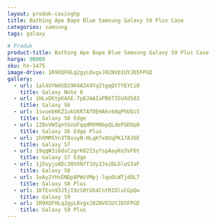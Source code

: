 ```yaml
---
layout: produk-casinghp
title: Bathing Ape Bape Blue Samsung Galaxy S9 Plus Case
categories: samsung
tags: galaxy

# Produk
product-title: Bathing Ape Bape Blue Samsung Galaxy S9 Plus Case
harga: 90000
sku: hn-1475
image-drive: 1R9XQFHLq2gyL0vgxJ02NVO1UYJD5FPGD
gallery:
  - url: 1al4UYWdGD19K4A3X4YqItgqQY7YEYCi0
    title: Galaxy Note 8
  - url: 1HLxDKtpKAXE-7p8JAAIaPB6T35UXd583
    title: Galaxy S6
  - url: 1svuebKKZ1ukUXR7AT0EHAkvkNqPhUQi5
    title: Galaxy S6 Edge
  - url: 1Z8vVWIqntGnUFqqdMVM0bpQLdePGDOp0
    title: Galaxy S6 Edge Plus
  - url: 1hXMMSYn3TBxsyN-HLqKfx8UqPK17AJGE
    title: Galaxy S7
  - url: 19qgW3i6dvCzgrK82I5yYspAayKo5VF6t
    title: Galaxy S7 Edge
  - url: 1jDuyjoADc30hXN7f1UyZJoiDLGloS3aF
    title: Galaxy S8
  - url: 1eAy2YHsENDp8PWzVMpj-lqoOLWTjdOL7
    title: Galaxy S8 Plus
  - url: 1KfEvn93J5jI9zS8tGh4CntRIDlxCGpQw
    title: Galaxy S9
  - url: 1R9XQFHLq2gyL0vgxJ02NVO1UYJD5FPGD
    title: Galaxy S9 Plus
---
```

